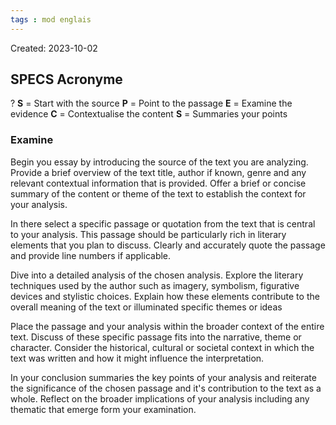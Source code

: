 ```yaml
---
tags : mod englais
---
```

Created: 2023-10-02

## SPECS Acronyme
?
**S** = Start with the source
**P** = Point to the passage
**E** = Examine the evidence
**C** = Contextualise the content
**S** = Summaries your points

### Examine
Begin you essay by introducing the source of the text you are analyzing. Provide a brief overview of the text title, author if known, genre and any relevant contextual information that is provided. Offer a brief or concise summary of the content or theme of the text to establish the context for your analysis.

In there select a specific passage or quotation from the text that is central to your analysis. This passage should be particularly rich in literary elements that you plan to discuss. Clearly and accurately quote the passage and provide line numbers if applicable.

Dive into a detailed analysis of the chosen analysis. Explore the literary techniques used by the author such as imagery, symbolism, figurative devices and stylistic choices. Explain how these elements contribute to the overall meaning of the text or illuminated specific themes or ideas

Place the passage and your analysis within the broader context of the entire text. Discuss of these specific passage fits into the narrative, theme or character. Consider the historical, cultural or societal context in which the text was written and how it might influence the interpretation. 

In your conclusion summaries the key points of your analysis and reiterate the significance of the chosen passage and it's contribution to the text as a whole. Reflect on the broader implications of your analysis including any thematic that emerge form your examination.